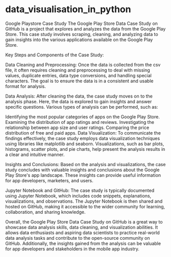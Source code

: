 # data_visualisation_in_python
Google Playstore Case Study
The Google Play Store Data Case Study on GitHub is a project that explores and analyzes the data from the Google Play Store. This case study involves scraping, cleaning, and analyzing data to gain insights into the various applications available on the Google Play Store.

Key Steps and Components of the Case Study:

Data Cleaning and Preprocessing: Once the data is collected from the csv file, it often requires cleaning and preprocessing to deal with missing values, duplicate entries, data type conversions, and handling special characters. The goal is to ensure the data is in a consistent and usable format for analysis.

Data Analysis: After cleaning the data, the case study moves on to the analysis phase. Here, the data is explored to gain insights and answer specific questions. Various types of analysis can be performed, such as:

Identifying the most popular categories of apps on the Google Play Store.
Examining the distribution of app ratings and reviews.
Investigating the relationship between app size and user ratings.
Comparing the price distribution of free and paid apps.
Data Visualization: To communicate the findings effectively, the case study employs data visualization techniques using libraries like matplotlib and seaborn. Visualizations, such as bar plots, histograms, scatter plots, and pie charts, help present the analysis results in a clear and intuitive manner.

Insights and Conclusions: Based on the analysis and visualizations, the case study concludes with valuable insights and conclusions about the Google Play Store's app landscape. These insights can provide useful information for app developers, marketers, and users.

Jupyter Notebook and GitHub: The case study is typically documented using Jupyter Notebook, which includes code snippets, explanations, visualizations, and observations. The Jupyter Notebook is then shared and hosted on GitHub, making it accessible to the wider community for learning, collaboration, and sharing knowledge.

Overall, the Google Play Store Data Case Study on GitHub is a great way to showcase data analysis skills, data cleaning, and visualization abilities. It allows data enthusiasts and aspiring data scientists to practice real-world data analysis tasks and contribute to the open-source community on GitHub. Additionally, the insights gained from the analysis can be valuable for app developers and stakeholders in the mobile app industry.
